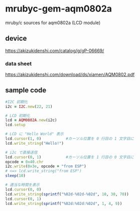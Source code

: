 # mrubyc-gem-aqm0802a
mruby/c sources for aqm0802a (LCD module)

## device
https://akizukidenshi.com/catalog/g/gP-06669/

### data sheet
https://akizukidenshi.com/download/ds/xiamen/AQM0802.pdf

## sample code

```ruby
#I2C 初期化
i2c = I2C.new(22, 21)

# LCD 初期化
lcd = AQM0802A.new(i2c)
lcd.setup

# LCD に "Hello World" 表示
lcd.cursor(1, 0)           #カーソル位置を 0 行目の 1 文字目に
lcd.write_string("Hello!")

# i2c で直接送信
lcd.cursor(0, 1)           #カーソル位置を 1 行目の 0 文字目に
opcode = 0x40.chr
i2c.write(0x3e, opcode + "from ESP")
# <=> lcd.write_string("from ESP")
sleep(10)

# 適当な時間を表示
lcd.cursor(0, 0)
lcd.write_string(sprintf("%02d-%02d-%02d", 10, 30, 70))
lcd.cursor(0, 1)
lcd.write_string(sprintf("%02d:%02d:%02d", 1, 4, 9))
```
